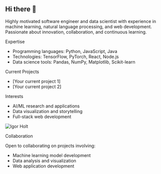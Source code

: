 ## Hi there 👋

Highly motivated software engineer and data scientist with experience in machine learning, natural language processing, and web development. Passionate about innovation, collaboration, and continuous learning.

Expertise

- Programming languages: Python, JavaScript, Java
- Technologies: TensorFlow, PyTorch, React, Node.js
- Data science tools: Pandas, NumPy, Matplotlib, Scikit-learn

Current Projects

- [Your current project 1]
- [Your current project 2]

Interests

- AI/ML research and applications
- Data visualization and storytelling
- Full-stack web development

  
![Igor Holt](https://github.com/user-attachments/assets/d2b6a6af-4e0e-4b51-98db-503409735649)

Collaboration

Open to collaborating on projects involving:

- Machine learning model development
- Data analysis and visualization
- Web application development

